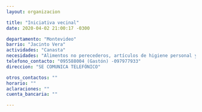 ```yaml
---
layout: organizacion

title: "Iniciativa vecinal"
date: 2020-04-02 21:00:17 -0300

departamento: "Montevideo"
barrio: "Jacinto Vera"
actividades: "Canasta"
necesidades: "Alimentos no perecederos, artículos de higiene personal y para el hogar"
telefono_contacto: "095588004 (Gastón) -097977933"
direccion: "SE COMUNICA TELEFÓNICO"

otros_contactos: ""
horario: ""
aclaraciones: ""
cuenta_bancaria: ""

---
```

